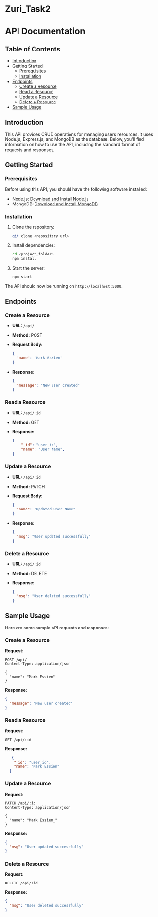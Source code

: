 # Zuri_Task2

# API Documentation

## Table of Contents

- [Introduction](#introduction)
- [Getting Started](#getting-started)
  - [Prerequisites](#prerequisites)
  - [Installation](#installation)
- [Endpoints](#endpoints)
  - [Create a Resource](#create-a-resource)
  - [Read a Resource](#read-a-resource)
  - [Update a Resource](#update-a-resource)
  - [Delete a Resource](#delete-a-resource)
- [Sample Usage](#sample-usage)

## Introduction

This API provides CRUD operations for managing users resources. It uses Node.js, Express.js, and MongoDB as the database. Below, you'll find information on how to use the API, including the standard format of requests and responses.

## Getting Started

### Prerequisites

Before using this API, you should have the following software installed:

- Node.js: [Download and Install Node.js](https://nodejs.org/)
- MongoDB: [Download and Install MongoDB](https://www.mongodb.com/try/download/community)

### Installation

1. Clone the repository:

   ```bash
   git clone <repository_url>
   ```

2. Install dependencies:

   ```bash
   cd <project_folder>
   npm install
   ```
3. Start the server:

   ```bash
   npm start
   ```

The API should now be running on `http://localhost:5000`.

## Endpoints

### Create a Resource

- **URL:** `/api/`
- **Method:** POST
- **Request Body:**

  ```json
  {
    "name": "Mark Essien"
  }
  ```

- **Response:**

  ```json
  {
    "message": "New user created"
  }
  ```
### Read a Resource

- **URL:** `/api/:id`
- **Method:** GET
- **Response:**

  ```json
  {
      "_id": "user_id",
      "name": "User Name",
  }
  ```

### Update a Resource

- **URL:** `/api/:id`
- **Method:** PATCH
- **Request Body:**

  ```json
  {
    "name": "Updated User Name"
  }
  ```

- **Response:**

  ```json
  {
    "msg": "User updated successfully"
  }
  ```

### Delete a Resource

- **URL:** `/api/:id`
- **Method:** DELETE
- **Response:**

  ```json
  {
    "msg": "User deleted successfully"
  }
  ```

  
## Sample Usage

Here are some sample API requests and responses:

### Create a Resource

**Request:**

```http
POST /api/
Content-Type: application/json

{
  "name": "Mark Essien"
}
```

**Response:**

```json
{
  "message": "New user created"
}
```

### Read a Resource

**Request:**

```http
GET /api/:id
```

**Response:**

```json
   {
    "_id": "user_id",
    "name": "Mark Essien"
  }
```

### Update a Resource

**Request:**

```http
PATCH /api/:id
Content-Type: application/json

{
  "name": "Mark Essien_"
}
```

**Response:**

```json
{
  "msg": "User updated successfully"
}
```

### Delete a Resource

**Request:**

```http
DELETE /api/:id
```

**Response:**

```json
{
  "msg": "User deleted successfully"
}
```

